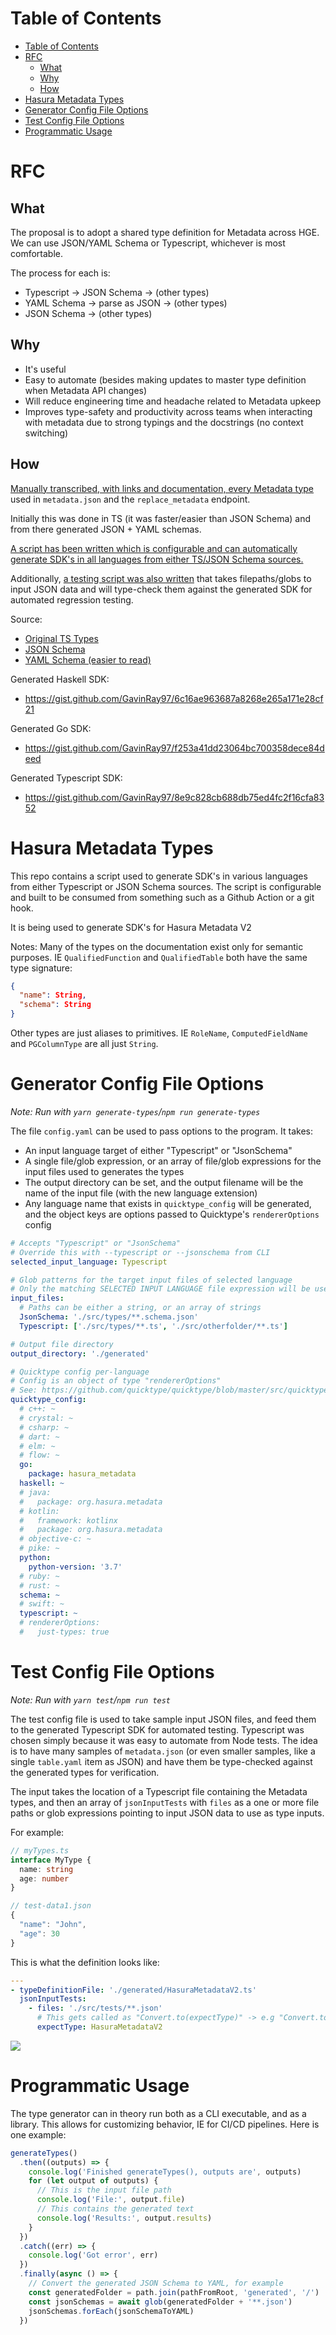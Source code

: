 # Table of Contents

- [Table of Contents](#table-of-contents)
- [RFC](#rfc)
  - [What](#what)
  - [Why](#why)
  - [How](#how)
- [Hasura Metadata Types](#hasura-metadata-types)
- [Generator Config File Options](#generator-config-file-options)
- [Test Config File Options](#test-config-file-options)
- [Programmatic Usage](#programmatic-usage)

# RFC

## What

The proposal is to adopt a shared type definition for Metadata across HGE. We can use JSON/YAML Schema or Typescript, whichever is most comfortable.

The process for each is:

- Typescript -> JSON Schema -> (other types)
- YAML Schema -> parse as JSON -> (other types)
- JSON Schema -> (other types)

## Why

- It's useful
- Easy to automate (besides making updates to master type definition when Metadata API changes)
- Will reduce engineering time and headache related to Metadata upkeep
- Improves type-safety and productivity across teams when interacting with metadata due to strong typings and the docstrings (no context switching)

## How

[Manually transcribed, with links and documentation, every Metadata type](./src/types/HasuraMetadataV2.ts) used in `metadata.json` and the `replace_metadata` endpoint.

Initially this was done in TS (it was faster/easier than JSON Schema) and from there generated JSON + YAML schemas.

[A script has been written which is configurable and can automatically generate SDK's in all languages from either TS/JSON Schema sources.](./src/generateTypes.ts)

Additionally, [a testing script was also written](./src/test.ts) that takes filepaths/globs to input JSON data and will type-check them against the generated SDK for automated regression testing.

Source:

- [Original TS Types](./src/types/HasuraMetadataV2.ts)
- [JSON Schema](./src/types/HasuraMetadataV2.schema.json)
- [YAML Schema (easier to read)](./src/types/HasuraMetadataV2.schema.yaml)

Generated Haskell SDK:

- https://gist.github.com/GavinRay97/6c16ae963687a8268e265a171e28cf21

Generated Go SDK:

- https://gist.github.com/GavinRay97/f253a41dd23064bc700358dece84deed

Generated Typescript SDK:

- https://gist.github.com/GavinRay97/8e9c828cb688db75ed4fc2f16cfa8352

# Hasura Metadata Types

This repo contains a script used to generate SDK's in various languages from either Typescript or JSON Schema sources. The script is configurable and built to be consumed from something such as a Github Action or a git hook.

It is being used to generate SDK's for Hasura Metadata V2

Notes: Many of the types on the documentation exist only for semantic purposes. IE `QualifiedFunction` and `QualifiedTable` both have the same type signature:

```json
{
  "name": String,
  "schema": String
}
```

Other types are just aliases to primitives. IE `RoleName`, `ComputedFieldName` and `PGColumnType` are all just `String`.

# Generator Config File Options

_Note: Run with `yarn generate-types`/`npm run generate-types`_

The file `config.yaml` can be used to pass options to the program. It takes:

- An input language target of either "Typescript" or "JsonSchema"
- A single file/glob expression, or an array of file/glob expressions for the input files used to generates the types
- The output directory can be set, and the output filename will be the name of the input file (with the new language extension)
- Any language name that exists in `quicktype_config` will be generated, and the object keys are options passed to Quicktype's `rendererOptions` config

```yaml
# Accepts "Typescript" or "JsonSchema"
# Override this with --typescript or --jsonschema from CLI
selected_input_language: Typescript

# Glob patterns for the target input files of selected language
# Only the matching SELECTED INPUT LANGUAGE file expression will be used
input_files:
  # Paths can be either a string, or an array of strings
  JsonSchema: './src/types/**.schema.json'
  Typescript: ['./src/types/**.ts', './src/otherfolder/**.ts']

# Output file directory
output_directory: './generated'

# Quicktype config per-language
# Config is an object of type "rendererOptions"
# See: https://github.com/quicktype/quicktype/blob/master/src/quicktype-core/language/TypeScriptFlow.ts#L20
quicktype_config:
  # c++: ~
  # crystal: ~
  # csharp: ~
  # dart: ~
  # elm: ~
  # flow: ~
  go:
    package: hasura_metadata
  haskell: ~
  # java:
  #   package: org.hasura.metadata
  # kotlin:
  #   framework: kotlinx
  #   package: org.hasura.metadata
  # objective-c: ~
  # pike: ~
  python:
    python-version: '3.7'
  # ruby: ~
  # rust: ~
  schema: ~
  # swift: ~
  typescript: ~
  # rendererOptions:
  #   just-types: true
```

# Test Config File Options

_Note: Run with `yarn test`/`npm run test`_

The test config file is used to take sample input JSON files, and feed them to the generated Typescript SDK for automated testing. Typescript was chosen simply because it was easy to automate from Node tests. The idea is to have many samples of `metadata.json` (or even smaller samples, like a single `table.yaml` item as JSON) and have them be type-checked against the generated types for verification.

The input takes the location of a Typescript file containing the Metadata types, and then an array of `jsonInputTests` with `files` as a one or more file paths or glob expressions pointing to input JSON data to use as type inputs.

For example:

```ts
// myTypes.ts
interface MyType {
  name: string
  age: number
}
```

```js
// test-data1.json
{
  "name": "John",
  "age": 30
}
```

This is what the definition looks like:

```yaml
---
- typeDefinitionFile: './generated/HasuraMetadataV2.ts'
  jsonInputTests:
    - files: './src/tests/**.json'
      # This gets called as "Convert.to(expectType)" -> e.g "Convert.toHasuraMetadataV2" in generated TS SDK
      expectType: HasuraMetadataV2
```

![](test-output-sample.png)

# Programmatic Usage

The type generator can in theory run both as a CLI executable, and as a library.
This allows for customizing behavior, IE for CI/CD pipelines. Here is one example:

```ts
generateTypes()
  .then((outputs) => {
    console.log('Finished generateTypes(), outputs are', outputs)
    for (let output of outputs) {
      // This is the input file path
      console.log('File:', output.file)
      // This contains the generated text
      console.log('Results:', output.results)
    }
  })
  .catch((err) => {
    console.log('Got error', err)
  })
  .finally(async () => {
    // Convert the generated JSON Schema to YAML, for example
    const generatedFolder = path.join(pathFromRoot, 'generated', '/')
    const jsonSchemas = await glob(generatedFolder + '**.json')
    jsonSchemas.forEach(jsonSchemaToYAML)
  })
```
